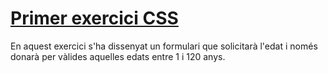 # [Primer exercici CSS](https://melaubets.github.io/FirstExerciseCSS/)
En aquest exercici s'ha dissenyat un formulari que solicitarà l'edat i només donarà per vàlides aquelles edats entre 1 i 120 anys.